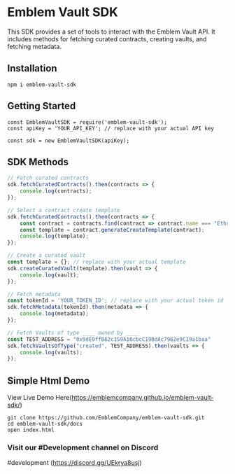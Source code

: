 # Emblem Vault SDK

This SDK provides a set of tools to interact with the Emblem Vault API. It includes methods for fetching curated contracts, creating vaults, and fetching metadata.

## Installation

```
npm i emblem-vault-sdk
```

## Getting Started
```
const EmblemVaultSDK = require('emblem-vault-sdk');
const apiKey = 'YOUR_API_KEY'; // replace with your actual API key

const sdk = new EmblemVaultSDK(apiKey);
```

## SDK Methods
```javascript
// Fetch curated contracts
sdk.fetchCuratedContracts().then(contracts => {
    console.log(contracts);
});

// Select a contract create template
sdk.fetchCuratedContracts().then(contracts => {
    const contract = contracts.find(contract => contract.name === "Ethscriptions");
    const template = contract.generateCreateTemplate(contract);
    console.log(template);
});

// Create a curated vault
const template = {}; // replace with your actual template
sdk.createCuratedVault(template).then(vault => {
    console.log(vault);
});

// Fetch metadata
const tokenId = 'YOUR_TOKEN_ID'; // replace with your actual token id
sdk.fetchMetadata(tokenId).then(metadata => {
    console.log(metadata);
});

// Fetch Vaults of type ____ owned by ____
const TEST_ADDRESS = "0x9dE9ffB62c159A10cbcC19BdAc7962e9C19a1baa"
sdk.fetchVaultsOfType("created", TEST_ADDRESS).then(vaults => {
    console.log(vaults);
});
```

## Simple Html Demo

View Live Demo Here(https://emblemcompany.github.io/emblem-vault-sdk/)
```
git clone https://github.com/EmblemCompany/emblem-vault-sdk.git
cd emblem-vault-sdk/docs
open index.html
```

### Visit our #Development channel on Discord
#development (https://discord.gg/UEkrya8usj)



